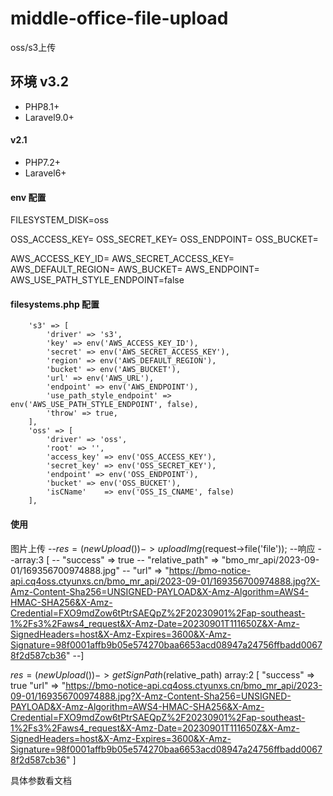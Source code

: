 # middle-office-file-upload
oss/s3上传

## 环境 v3.2
- PHP8.1+
- Laravel9.0+

#### v2.1
- PHP7.2+
- Laravel6+

#### env 配置

FILESYSTEM_DISK=oss  

OSS_ACCESS_KEY=
OSS_SECRET_KEY=
OSS_ENDPOINT=
OSS_BUCKET=

AWS_ACCESS_KEY_ID=
AWS_SECRET_ACCESS_KEY=
AWS_DEFAULT_REGION=
AWS_BUCKET=
AWS_ENDPOINT=
AWS_USE_PATH_STYLE_ENDPOINT=false

#### filesystems.php 配置

        's3' => [
            'driver' => 's3',
            'key' => env('AWS_ACCESS_KEY_ID'),
            'secret' => env('AWS_SECRET_ACCESS_KEY'),
            'region' => env('AWS_DEFAULT_REGION'),
            'bucket' => env('AWS_BUCKET'),
            'url' => env('AWS_URL'),
            'endpoint' => env('AWS_ENDPOINT'),
            'use_path_style_endpoint' => env('AWS_USE_PATH_STYLE_ENDPOINT', false),
            'throw' => true,
        ],
        'oss' => [
            'driver' => 'oss',
            'root' => '',
            'access_key' => env('OSS_ACCESS_KEY'),
            'secret_key' => env('OSS_SECRET_KEY'),
            'endpoint' => env('OSS_ENDPOINT'),
            'bucket' => env('OSS_BUCKET'),
            'isCName'    => env('OSS_IS_CNAME', false)
        ],


#### 使用
图片上传
--$res = (new Upload())->uploadImg($request->file('file'));
--响应
--array:3 [
--  "success" => true
--  "relative_path" => "bmo_mr_api/2023-09-01/169356700974888.jpg"
--  "url" => "https://bmo-notice-api.cq4oss.ctyunxs.cn/bmo_mr_api/2023-09-01/169356700974888.jpg?X-Amz-Content-Sha256=UNSIGNED-PAYLOAD&X-Amz-Algorithm=AWS4-HMAC-SHA256&X-Amz-Credential=FXO9mdZow6tPtrSAEQpZ%2F20230901%2Fap-southeast-1%2Fs3%2Faws4_request&X-Amz-Date=20230901T111650Z&X-Amz-SignedHeaders=host&X-Amz-Expires=3600&X-Amz-Signature=98f0001affb9b05e574270baa6653acd08947a24756ffbadd00678f2d587cb36"
--]

$res = (new Upload())->getSignPath($relative_path)
array:2 [
  "success" => true
  "url" => "https://bmo-notice-api.cq4oss.ctyunxs.cn/bmo_mr_api/2023-09-01/169356700974888.jpg?X-Amz-Content-Sha256=UNSIGNED-PAYLOAD&X-Amz-Algorithm=AWS4-HMAC-SHA256&X-Amz-Credential=FXO9mdZow6tPtrSAEQpZ%2F20230901%2Fap-southeast-1%2Fs3%2Faws4_request&X-Amz-Date=20230901T111650Z&X-Amz-SignedHeaders=host&X-Amz-Expires=3600&X-Amz-Signature=98f0001affb9b05e574270baa6653acd08947a24756ffbadd00678f2d587cb36"
]

具体参数看文档
